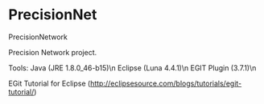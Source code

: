 # PrecisionNet
PrecisionNetwork

Precision Network project.

Tools:
Java (JRE 1.8.0_46-b15)\n
Eclipse (Luna 4.4.1)\n
EGIT Plugin (3.7.1)\n

EGit Tutorial for Eclipse (http://eclipsesource.com/blogs/tutorials/egit-tutorial/)
